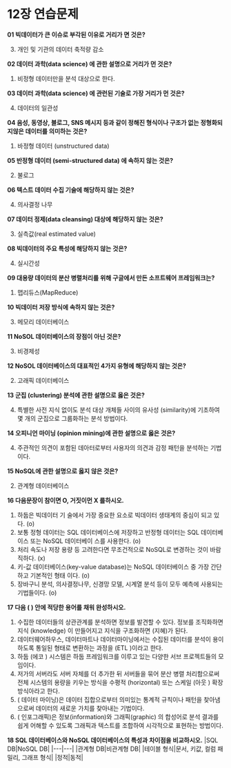 # 12장 연습문제

**01 빅데이터가 큰 이슈로 부각된 이유로 거리가 면 것은?**

3. 개인 및 기관의 데이터 축적량 감소

**02 데이터 과학(data science) 에 관한 설명으로 거리가 먼 것은?**

1. 비정형 데이터만을 분석 대상으로 한다.


**03 데이터 과학(data science) 에 관런된 기술로 가장 거리가 먼 것은?**

4. 데이터의 일관성

**04 음성, 동영상, 블로그, SNS 메시지 등과 같이 정해진 형식이나 구조가 없는 정형화되지않은 데이터를 의미하는 것은?**

1. 바정형 데이터 (unstructured data)


**05 반정형 데이터 (semi-structured data) 에 속하지 않는 것은?**

2. 불로그

**06 텍스트 데이터 수집 기술에 해당하지 않는 것은?**


4. 의사결정 나무

**07 데이터 정제(data cleansing) 대상에 해당하지 않는 것은?**

3. 실측값(real estimated value)

**08 빅데이터의 주요 특성에 해당하지 않는 것은?**


4. 실시간성

**09 대용량 데이터의 분산 병렬처리를 위해 구글에서 만든 소프트웨어 프레임워크는?**

1. 맵리듀스(MapReduce)

**10 빅데이터 저장 방식에 속하지 않는 것은?**

3. 메모리 데이터베이스

**11 NoSOL 데이터베이스의 장점이 아닌 것은?**

3. 비경제성

**12 NoSOL 데이터베이스의 대표적인 4가지 유형에 해당하지 않는 것은?**


2. 고래픽 데이터베이스

**13 군집 (clustering) 분석에 관한 설명으로 옳은 것은?**

4. 특별한 사전 지식 없이도 분석 대상 개체들 사이의 유사성 (similarity)에 기초하여 몇 개의 군집으로 그룹화하는 분석 방법이다.

**14 오피니언 마이닝 (opinion mining)에 관한 설명으로 옳은 것은?**

4. 주관적인 의견이 포함된 데아터로부터 사용자의 의견과 감정 패턴을 분석하는 기법이다.

**15 NoSQL에 관한 설명으로 옳지 않은 것은?**

2. 관계형 데이터베이스


**16 다음문장이 참이면 O, 거짓이먼 X 를하시오.**

1. 하둡은 빅데이터 기 술에서 가장 중요한 요소로 빅데이터 생태계의 중심이 되고 있다. (o)
2. 보통 정형 데이터는 SQL 데이터베이스에 저장하고 반정형 데이터는 SQL 데이터베이스 또는 NoSQL 데이터베이 스를 사용한다. (o)
3. 처리 속도나 저장 용량 등 고려한다면 무조건적으로 NoSQL로 변경하는 것이 바람직하다. (x)
4. 키-값 데이터베이스(key-value database)는 NoSQL 데이터베이스 중 가장 간단하고 기본적인 형태 이다. (o)
5. 장바구니 분석, 의사결정나무, 신경망 모델, 시계열 분석 등이 모두 예측에 사용되는 기법들이다. (o)

**17 다음 ( ) 안에 적당한 용어를 채워 완성하시오.**

1. 수집한 데이터들의 상관관계를 분석하면 정보를 발견할 수 있다. 정보를 조직화하면 지식 (knowledge) 이 만들어지고 지식을 구조화하면 (지혜)가 된다.
2. 데이터웨어하우스, 데이터마트나 데이터마이닝에서는 수집된 데이터를 분석이 용이하도록 통일된 형태로 변환하는 과정을 (ETL )이라고 한다.
3. 하둡 (에코 ) 시스템은 하둡 프레임워크를 이루고 있는 다양한 서브 프로젝트들의 모임이다.
4. 저가의 서버라도 서버 자체를 더 추가한 뒤 서버들을 묶어 분산 병렬 처리함으로써 전체 시스템의 용량을 키우는 방식을 수평적 (horizontal) 또는 스케일 (아웃 ) 확장 방식아라고 한다.
5. ( 데이터 마이닝)은 데이터 집합으로부터 의미있는 통계적 규칙이나 패턴을 찾아냄으로써 데이터의 새로운 가치를 찾아내는 기법이다.
6. ( 인포그래픽)은 정보(information)와 그래픽(graphic) 의 합성어로 분석 결과를 쉽게 어해할 수 있도록 그래픽과 텍스트를 조합하여 시각적으로 표현하는 방법이다.

**18 SQL 데이터베이스와 NoSQL 데이터베이스의 특성과 차이점을 비교하시오.**
|SQL DB|NoSQL DB|
|---|---|
|관계형 DB|비관계형 DB|
|테이블 형식|문서, 키값, 컬럼 패밀리, 그래프 형식|
|정적|동적|
